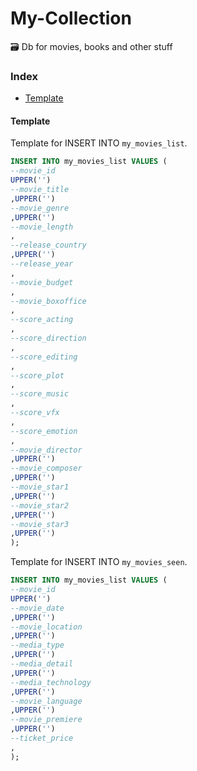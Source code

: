 # My-Collection
🗃 Db for movies, books and other stuff

### Index
* [Template](#template)

#### Template
Template for INSERT INTO `my_movies_list`.
```sql
INSERT INTO my_movies_list VALUES (
--movie_id
UPPER('')
--movie_title
,UPPER('')
--movie_genre
,UPPER('')
--movie_length
,
--release_country
,UPPER('')
--release_year
,
--movie_budget
,
--movie_boxoffice
,
--score_acting
,
--score_direction
,
--score_editing
,
--score_plot
,
--score_music
,
--score_vfx
,
--score_emotion
,
--movie_director
,UPPER('')
--movie_composer
,UPPER('')
--movie_star1
,UPPER('')
--movie_star2
,UPPER('')
--movie_star3
,UPPER('')
);
```

Template for INSERT INTO `my_movies_seen`.
```sql
INSERT INTO my_movies_list VALUES (
--movie_id
UPPER('')
--movie_date
,UPPER('')
--movie_location
,UPPER('')
--media_type
,UPPER('')
--media_detail
,UPPER('')
--media_technology
,UPPER('')
--movie_language
,UPPER('')
--movie_premiere
,UPPER('')
--ticket_price
,
);
```
